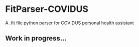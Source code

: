 # FitParser-COVIDUS
A .fit file python parser for COVIDUS personal health assistant
## Work in progress...
